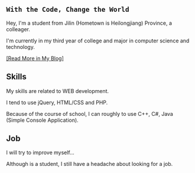 `With the Code, Change the World`
------
Hey, I'm a student from Jilin (Hometown is Heilongjiang) Province, a colleager.

I'm currently in my third year of college and major in computer science and technology.

<a href="https://shangjixin.com/about.html" target="_blank">[Read More in My Blog]</a>

## Skills
My skills are related to WEB development.

I tend to use jQuery, HTML/CSS and PHP.

Because of the course of school, I can roughly to use C++, C#, Java (Simple Console Application).

## Job
I will try to improve myself...

Although is a student, I still have a headache about looking for a job.

<!--
**ShangJixin/ShangJixin** is a ✨ _special_ ✨ repository because its `README.md` (this file) appears on your GitHub profile.

Here are some ideas to get you started:

- 🔭 I’m currently working on ...
- 🌱 I’m currently learning ...
- 👯 I’m looking to collaborate on ...
- 🤔 I’m looking for help with ...
- 💬 Ask me about ...
- 📫 How to reach me: ...
- 😄 Pronouns: ...
- ⚡ Fun fact: ...
-->

